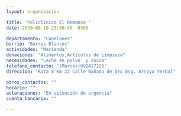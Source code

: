 ```yaml
---
layout: organizacion

title: "Políclinica El Remanso "
date: 2020-08-10 23:30:45 -0300

departamento: "Canelones"
barrio: "Barros Blancos"
actividades: "Merienda"
donaciones: "Alimentos,Artículos de Limpieza"
necesidades: "Leche en polvo  y cocoa"
telefono_contacto: "(Marcos)092417225"
direccion: "Ruta 8 Km 22 Calle Bañado de Oro Esq. Arroyo Yerbal"

otros_contactos: ""
horario: ""
aclaraciones: "En situación de urgencia"
cuenta_bancaria: ""

---
```

